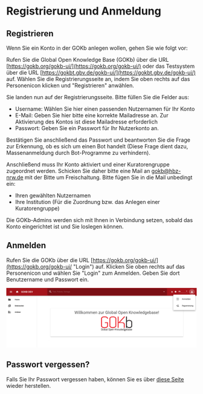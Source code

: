 # Registrierung und Anmeldung

## Registrieren

Wenn Sie ein Konto in der GOKb anlegen wollen, gehen Sie wie folgt vor:

Rufen Sie die Global Open Knowledge Base (GOKb) über die URL [https://gokb.org/gokb-ui/](https://gokb.org/gokb-ui/) oder das Testsystem über die URL [https://gokbt.gbv.de/gokb-ui/](https://gokbt.gbv.de/gokb-ui/) auf. Wählen Sie die Registrierungsseite an, indem Sie oben rechts auf das Personenicon klicken und "Registrieren" anwählen.

Sie landen nun auf der Registrierungsseite. Bitte füllen Sie die Felder aus:

+   Username: Wählen Sie hier einen passenden Nutzernamen für Ihr Konto
+   E-Mail: Geben Sie hier bitte eine korrekte Mailadresse an. Zur Aktivierung des Kontos ist diese Mailadresse erforderlich
+   Passwort: Geben Sie ein Passwort für Ihr Nutzerkonto an.

Bestätigen Sie anschließend das Passwort und beantworten Sie die Frage zur Erkennung, ob es sich um einen Bot handelt (Diese Frage dient dazu, Massenanmeldung durch Bot-Programme zu verhindern).

Anschließend muss Ihr Konto aktiviert und einer Kuratorengruppe zugeordnet werden. Schicken Sie daher bitte eine Mail an gokb@hbz-nrw.de mit der Bitte um Freischaltung. Bitte fügen Sie in die Mail unbedingt ein:

+   Ihren gewählten Nutzernamen
+   Ihre Institution (Für die Zuordnung bzw. das Anlegen einer Kuratorengruppe)

Die GOKb-Admins werden sich mit Ihnen in Verbindung setzen, sobald das Konto eingerichtet ist und Sie loslegen können.

## Anmelden

Rufen Sie die GOKb über die URL [https://gokb.org/gokb-ui/](https://gokb.org/gokb-ui/ "Login") auf. 
Klicken Sie oben rechts auf das Personenicon und wählen Sie "Login" zum Anmelden. 
Geben Sie dort Benutzername und Passwort ein.

![GOKB login page](../assets/login.de.png "GOKB login page")

## Passwort vergessen? 

Falls Sie Ihr Passwort vergessen haben, können Sie es über 
[diese Seite](https://gokbt.gbv.de/gokb/register/forgotPassword)
wieder herstellen.

 
